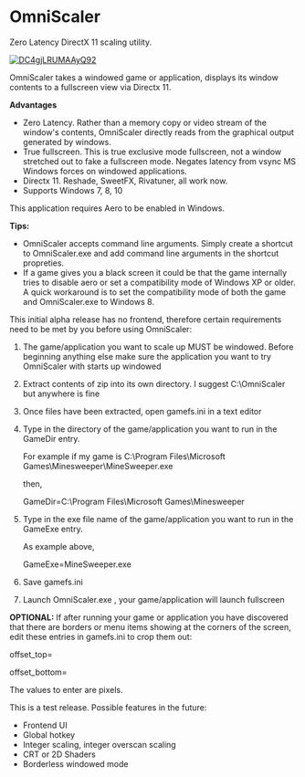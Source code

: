 

# OmniScaler
Zero Latency DirectX 11 scaling utility.

[![DC4gjLRUMAAyQ92](https://user-images.githubusercontent.com/19247958/146376619-fe827111-f2a6-48b1-b67f-b4b7b5ca0d3e.jpg)](https://www.patreon.com/mashakos)



OmniScaler takes a windowed game or application, displays its window contents to a fullscreen view via Directx 11. 

**Advantages**
 - Zero Latency. Rather than a memory copy or video stream of the window's contents, OmniScaler directly reads from the graphical output generated by windows.
 - True fullscreen. This is true exclusive mode fullscreen, not a window stretched out to fake a fullscreen mode. Negates latency from vsync MS Windows forces on windowed applications.
 - Directx 11. Reshade, SweetFX, Rivatuner, all work now.
 - Supports Windows 7, 8, 10


This application requires Aero to be enabled in Windows.


**Tips:**
- OmniScaler accepts command line arguments. Simply create a shortcut to OmniScaler.exe and add command line arguments in the shortcut propreties.
- If a game gives you a black screen it could be that the game internally tries to disable aero or set a compatibility mode of Windows XP or older. A quick workaround is to set the compatibility mode of both the game and OmniScaler.exe to Windows 8.

This initial alpha release has no frontend, therefore certain requirements need to be met by you before using OmniScaler:
 1. The game/application you want to scale up MUST be windowed. Before beginning anything else make sure the application you want to try OmniScaler with starts up windowed
 2. Extract contents of zip into its own directory. I suggest C:\OmniScaler but anywhere is fine
 3. Once files have been extracted, open gamefs.ini in a text editor
 4. Type in the directory of the game/application you want to run in the GameDir entry.
 
	  For example if my game is C:\Program Files\Microsoft Games\Minesweeper\MineSweeper.exe
	  
	  then, 
	  
	  GameDir=C:\Program Files\Microsoft Games\Minesweeper
	  
 5. Type in the exe file name of the game/application you want to run in the GameExe entry.
	  
	  As example above,
	  
	  GameExe=MineSweeper.exe
	  
 6. Save gamefs.ini
 7. Launch OmniScaler.exe , your game/application will launch fullscreen 

**OPTIONAL:** If after running your game or application you have discovered that there are borders or menu items showing at the corners of the screen, edit these entries in gamefs.ini to crop them out:

offset_top=

offset_bottom=

The values to enter are pixels.

This is a test release. Possible features in the future:
 - Frontend UI
 - Global hotkey
 - Integer scaling, integer overscan scaling
 - CRT or 2D Shaders
 - Borderless windowed mode
